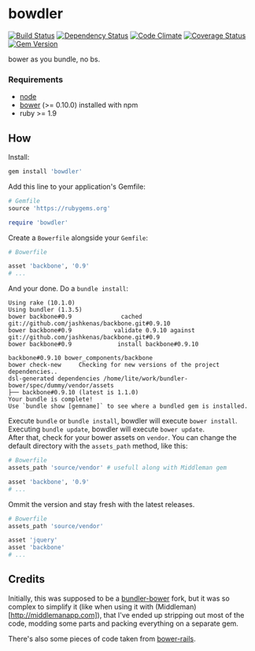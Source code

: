 bowdler
==============

[![Build Status](https://secure.travis-ci.org/blvz/bowdler.png)](http://travis-ci.org/blvz/bowdler)
[![Dependency Status](https://gemnasium.com/blvz/bowdler.png)](https://gemnasium.com/blvz/bowdler)
[![Code Climate](https://codeclimate.com/github/blvz/bowdler.png)](https://codeclimate.com/github/blvz/bowdler)
[![Coverage Status](https://coveralls.io/repos/blvz/bowdler/badge.png?branch=master)](https://coveralls.io/r/blvz/bowdler?branch=master)
[![Gem Version](https://badge.fury.io/rb/bowdler.svg)](http://badge.fury.io/rb/bowdler)

bower as you bundle, no bs.

### Requirements

* [node](http://nodejs.org)
* [bower](https://github.com/bower/bower) (>= 0.10.0) installed with npm
* ruby >= 1.9

## How

Install:

```ruby
gem install 'bowdler'
```

Add this line to your application's Gemfile:

```ruby
# Gemfile
source 'https://rubygems.org'

require 'bowdler'
```

Create a `Bowerfile` alongside your `Gemfile`:

```ruby
# Bowerfile

asset 'backbone', '0.9'
# ...
```

And your done. Do a `bundle install`:

```
Using rake (10.1.0)
Using bundler (1.3.5)
bower backbone#0.9              cached git://github.com/jashkenas/backbone.git#0.9.10
bower backbone#0.9            validate 0.9.10 against git://github.com/jashkenas/backbone.git#0.9
bower backbone#0.9             install backbone#0.9.10

backbone#0.9.10 bower_components/backbone
bower check-new     Checking for new versions of the project dependencies..
dsl-generated dependencies /home/lite/work/bundler-bower/spec/dummy/vendor/assets
├── backbone#0.9.10 (latest is 1.1.0)
Your bundle is complete!
Use `bundle show [gemname]` to see where a bundled gem is installed.
```

Execute `bundle` or `bundle install`, bowdler will execute `bower install`. Executing `bundle update`, bowdler will execute `bower update`.  
After that, check for your bower assets on `vendor`. You can change the default directory with the `assets_path` method, like this:

```ruby
# Bowerfile
assets_path 'source/vendor' # usefull along with Middleman gem

asset 'backbone', '0.9'
# ...
```

Ommit the version and stay fresh with the latest releases.

```ruby
# Bowerfile
assets_path 'source/vendor'

asset 'jquery'
asset 'backbone'
# ...
```

## Credits

Initially, this was supposed to be a [bundler-bower](https://github.com/LTe/bundler-bower) fork,
but it was so complex to simplify it (like when using it with (Middleman)[http://middlemanapp.com]),
that I've ended up stripping out most of the code, modding some parts and packing everything on a
separate gem.

There's also some pieces of code taken from [bower-rails](https://github.com/42dev/bower-rails).